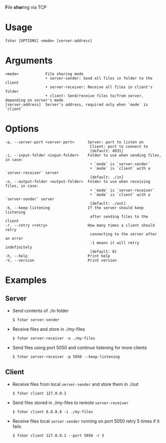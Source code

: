 **F**ile **shar**ing via TCP

# Usage
```
fshar [OPTIONS] <mode> [server-address]
```


# Arguments
```
<mode>            File sharing mode
                  • server-sender: Send all files in folder to the client
                  • server-receiver: Receive all files in client's folder
                  • client: Send/receive files to/from server, depending on server's mode
[server-address]  Server's address, required only when `mode` is `client`
```

# Options
```
-p, --server-port <server-port>      Server: port to listen on
                                      Client: port to connect to
                                      [default: 4931]
-i, --input-folder <input-folder>    Folder to use when sending files, in case:
                                      • `mode` is `server-sender`
                                      • `mode` is `client` with a `server-receiver` server
                                      [default: ./in]
-o, --output-folder <output-folder>  Folder to use when receiving files, in case:
                                      • `mode` is `server-receiver`
                                      • `mode` is `client` with a `server-sender` server
                                      [default: ./out]
-k, --keep-listening                 If the server should keep listening
                                      after sending files to the client
-r, --retry <retry>                  How many times a client should retry
                                      connecting to the server after an error
                                      -1 means it will retry indefinitely
                                      [default: 0]
-h, --help                           Print help
-V, --version                        Print version
```

# Examples
## Server
- Send contents of ./in folder
  ```
  $ fshar server-sender
  ```
- Receive files and store in ./my-files 
  ```
  $ fshar server-receiver -o ./my-files
  ```
- Send files using port 5050 and continue listening for more clients 
  ```
  $ fshar server-receiver -p 5050 --keep-listening
  ```
## Client

- Receive files from local `server-sender` and store them in ./out
  ```
  $ fshar client 127.0.0.1
  ```

- Send files stored in ./my-files to remote `server-receiver`
  ```
  $ fshar client 8.8.8.8 -i ./my-files 
  ```

- Receive files local `server-sender` running on port 5050 retry 5 times if it fails 
  ```
  $ fshar client 127.0.0.1 --port 5050 -r 5
  ```

